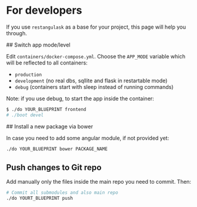 
# For developers

If you use `restangulask` as a base for your project,
this page will help you through.

## Switch app mode/level

Edit `containers/docker-compose.yml`.
Choose the `APP_MODE` variable which will be reflected to all containers:

* `production`
* `development` (no real dbs, sqllite and flask in restartable mode)
* `debug` (containers start with sleep instead of running commands)

Note: if you use debug, to start the app inside the container:

```bash
$ ./do YOUR_BLUEPRINT frontend
# ./boot devel
```

## Install a new package via bower

In case you need to add some angular module, if not provided yet:

```bash
./do YOUR_BLUEPRINT bower PACKAGE_NAME
```

## Push changes to Git repo

Add manually only the files inside the main repo
you need to commit. Then:

```bash
# Commit all submodules and also main repo
./do YOURT_BLUEPRINT push
```
